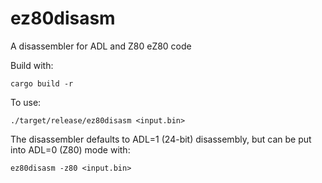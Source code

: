 # ez80disasm

A disassembler for ADL and Z80 eZ80 code

Build with:

```cargo build -r```

To use:

```./target/release/ez80disasm <input.bin>```

The disassembler defaults to ADL=1 (24-bit) disassembly, but
can be put into ADL=0 (Z80) mode with:

```ez80disasm -z80 <input.bin>```
